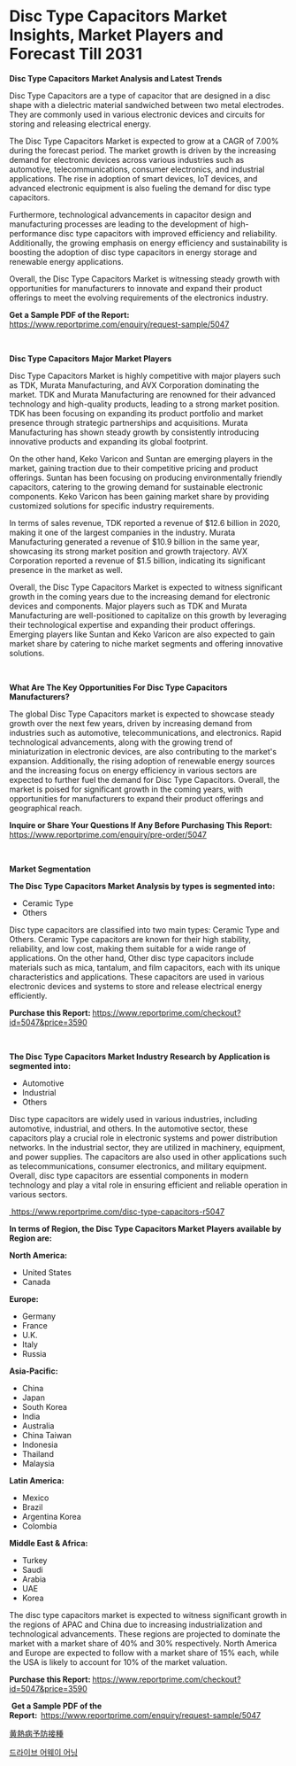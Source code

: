 <p><h1>Disc Type Capacitors Market Insights, Market Players and Forecast Till 2031</h1></p><p><strong>Disc Type Capacitors Market Analysis and Latest Trends</strong></p>
<p><p>Disc Type Capacitors are a type of capacitor that are designed in a disc shape with a dielectric material sandwiched between two metal electrodes. They are commonly used in various electronic devices and circuits for storing and releasing electrical energy.</p><p>The Disc Type Capacitors Market is expected to grow at a CAGR of 7.00% during the forecast period. The market growth is driven by the increasing demand for electronic devices across various industries such as automotive, telecommunications, consumer electronics, and industrial applications. The rise in adoption of smart devices, IoT devices, and advanced electronic equipment is also fueling the demand for disc type capacitors.</p><p>Furthermore, technological advancements in capacitor design and manufacturing processes are leading to the development of high-performance disc type capacitors with improved efficiency and reliability. Additionally, the growing emphasis on energy efficiency and sustainability is boosting the adoption of disc type capacitors in energy storage and renewable energy applications.</p><p>Overall, the Disc Type Capacitors Market is witnessing steady growth with opportunities for manufacturers to innovate and expand their product offerings to meet the evolving requirements of the electronics industry.</p></p>
<p><strong>Get a Sample PDF of the Report:&nbsp;</strong> <a href="https://www.reportprime.com/enquiry/request-sample/5047">https://www.reportprime.com/enquiry/request-sample/5047</a></p>
<p>&nbsp;</p>
<p><strong>Disc Type Capacitors Major Market Players</strong></p>
<p><p>Disc Type Capacitors Market is highly competitive with major players such as TDK, Murata Manufacturing, and AVX Corporation dominating the market. TDK and Murata Manufacturing are renowned for their advanced technology and high-quality products, leading to a strong market position. TDK has been focusing on expanding its product portfolio and market presence through strategic partnerships and acquisitions. Murata Manufacturing has shown steady growth by consistently introducing innovative products and expanding its global footprint.</p><p>On the other hand, Keko Varicon and Suntan are emerging players in the market, gaining traction due to their competitive pricing and product offerings. Suntan has been focusing on producing environmentally friendly capacitors, catering to the growing demand for sustainable electronic components. Keko Varicon has been gaining market share by providing customized solutions for specific industry requirements.</p><p>In terms of sales revenue, TDK reported a revenue of $12.6 billion in 2020, making it one of the largest companies in the industry. Murata Manufacturing generated a revenue of $10.9 billion in the same year, showcasing its strong market position and growth trajectory. AVX Corporation reported a revenue of $1.5 billion, indicating its significant presence in the market as well.</p><p>Overall, the Disc Type Capacitors Market is expected to witness significant growth in the coming years due to the increasing demand for electronic devices and components. Major players such as TDK and Murata Manufacturing are well-positioned to capitalize on this growth by leveraging their technological expertise and expanding their product offerings. Emerging players like Suntan and Keko Varicon are also expected to gain market share by catering to niche market segments and offering innovative solutions.</p></p>
<p>&nbsp;</p>
<p><strong>What Are The Key Opportunities For Disc Type Capacitors Manufacturers?</strong></p>
<p><p>The global Disc Type Capacitors market is expected to showcase steady growth over the next few years, driven by increasing demand from industries such as automotive, telecommunications, and electronics. Rapid technological advancements, along with the growing trend of miniaturization in electronic devices, are also contributing to the market's expansion. Additionally, the rising adoption of renewable energy sources and the increasing focus on energy efficiency in various sectors are expected to further fuel the demand for Disc Type Capacitors. Overall, the market is poised for significant growth in the coming years, with opportunities for manufacturers to expand their product offerings and geographical reach.</p></p>
<p><strong>Inquire or Share Your Questions If Any Before Purchasing This Report:</strong> <a href="https://www.reportprime.com/enquiry/pre-order/5047">https://www.reportprime.com/enquiry/pre-order/5047</a></p>
<p>&nbsp;</p>
<p><strong>Market Segmentation</strong></p>
<p><strong>The Disc Type Capacitors Market Analysis by types is segmented into:</strong></p>
<p><ul><li>Ceramic Type</li><li>Others</li></ul></p>
<p><p>Disc type capacitors are classified into two main types: Ceramic Type and Others. Ceramic Type capacitors are known for their high stability, reliability, and low cost, making them suitable for a wide range of applications. On the other hand, Other disc type capacitors include materials such as mica, tantalum, and film capacitors, each with its unique characteristics and applications. These capacitors are used in various electronic devices and systems to store and release electrical energy efficiently.</p></p>
<p><strong>Purchase this Report:&nbsp;</strong><a href="https://www.reportprime.com/checkout?id=5047&price=3590">https://www.reportprime.com/checkout?id=5047&price=3590</a></p>
<p>&nbsp;</p>
<p><strong>The Disc Type Capacitors Market Industry Research by Application is segmented into:</strong></p>
<p><ul><li>Automotive</li><li>Industrial</li><li>Others</li></ul></p>
<p><p>Disc type capacitors are widely used in various industries, including automotive, industrial, and others. In the automotive sector, these capacitors play a crucial role in electronic systems and power distribution networks. In the industrial sector, they are utilized in machinery, equipment, and power supplies. The capacitors are also used in other applications such as telecommunications, consumer electronics, and military equipment. Overall, disc type capacitors are essential components in modern technology and play a vital role in ensuring efficient and reliable operation in various sectors.</p></p>
<p><a href="https://www.reportprime.com/disc-type-capacitors-r5047">&nbsp;https://www.reportprime.com/disc-type-capacitors-r5047</a></p>
<p><strong>In terms of Region, the Disc Type Capacitors Market Players available by Region are:</strong></p>
<p>
    <p> <strong> North America: </strong>
        <ul>
            <li>United States</li>
            <li>Canada</li>
        </ul>
        </p> 
    <p> <strong> Europe: </strong>
        <ul>
            <li>Germany</li>
            <li>France</li>
            <li>U.K.</li>
            <li>Italy</li>
            <li>Russia</li>
        </ul>
        </p> 
    <p> <strong> Asia-Pacific: </strong>
        <ul>
            <li>China</li>
            <li>Japan</li>
            <li>South Korea</li>
            <li>India</li>
            <li>Australia</li>
            <li>China Taiwan</li>
            <li>Indonesia</li>
            <li>Thailand</li>
            <li>Malaysia</li>
        </ul>
        </p> 
    <p> <strong> Latin America: </strong>
        <ul>
            <li>Mexico</li>
            <li>Brazil</li>
            <li>Argentina Korea</li>
            <li>Colombia</li>
        </ul>
        </p> 
    <p> <strong> Middle East & Africa: </strong>
        <ul>
            <li>Turkey</li>
            <li>Saudi</li>
            <li>Arabia</li>
            <li>UAE</li>
            <li>Korea</li>
        </ul>
    </p>
    </p>
<p><p>The disc type capacitors market is expected to witness significant growth in the regions of APAC and China due to increasing industrialization and technological advancements. These regions are projected to dominate the market with a market share of 40% and 30% respectively. North America and Europe are expected to follow with a market share of 15% each, while the USA is likely to account for 10% of the market valuation.</p></p>
<p><strong>Purchase this Report: </strong><a href="https://www.reportprime.com/checkout?id=5047&price=3590">https://www.reportprime.com/checkout?id=5047&price=3590</a></p>
<p>&nbsp;<strong>Get a Sample PDF of the Report:&nbsp;&nbsp;</strong><a href="https://www.reportprime.com/enquiry/request-sample/5047">https://www.reportprime.com/enquiry/request-sample/5047</a></p>
<p><strong></strong></p>
<p><p><a href="https://github.com/MacyOrn/Market-Research-Report-List-1/blob/main/924411473880.md">黄熱病予防接種</a></p><p><a href="https://github.com/valroy852/Market-Research-Report-List-1/blob/main/319046770390.md">드라이브 어웨이 어닝</a></p></p>